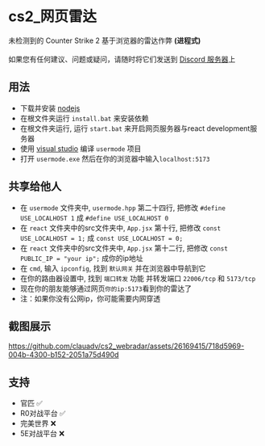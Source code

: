 # cs2_网页雷达
未检测到的 Counter Strike 2 基于浏览器的雷达作弊 **(进程式)** <br>
<br>
如果您有任何建议、问题或疑问，请随时将它们发送到 [Discord 服务器](https://discord.gg/wVzuHN8uXd)上

## 用法
- 下载并安装 [nodejs](https://nodejs.org/en/download/current/)
- 在根文件夹运行 `install.bat` 来安装依赖
- 在根文件夹运行, 运行 `start.bat` 来开启网页服务器与react development服务器
- 使用 [visual studio](https://visualstudio.microsoft.com/vs/community/) 编译 `usermode` 项目
- 打开 `usermode.exe` 然后在你的浏览器中输入`localhost:5173` <br>

## 共享给他人
- 在 `usermode` 文件夹中, `usermode.hpp` 第二十四行, 把修改 `#define USE_LOCALHOST 1` 成 `#define USE_LOCALHOST 0`
- 在 `react` 文件夹中的src文件夹中, `App.jsx` 第十行, 把修改 `const USE_LOCALHOST = 1;` 成 `const USE_LOCALHOST = 0;`
- 在 `react` 文件夹中的src文件夹中, `App.jsx` 第十二行, 把修改 `const PUBLIC_IP = "your ip";` 成你的ip地址
- 在 `cmd`, 输入 `ipconfig`, 找到 `默认网关` 并在浏览器中导航到它
- 在你的路由器设置中, 找到 `端口转发` 功能 并转发端口 `22006/tcp` 和 `5173/tcp`
- 现在你的朋友能够通过网页`你的ip:5173`看到你的雷达了 
- 注：如果你没有公网ip，你可能需要内网穿透

## 截图展示
https://github.com/clauadv/cs2_webradar/assets/26169415/718d5969-004b-4300-b152-2051a75d490d

## 支持
- 官匹 ✅
- R0对战平台 ✅
- 完美世界 ❌
- 5E对战平台 ❌



